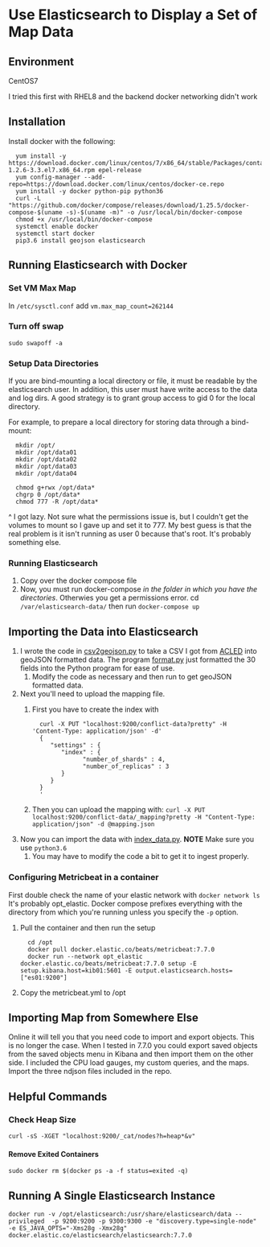 # Use Elasticsearch to Display a Set of Map Data

## Environment

CentOS7

I tried this first with RHEL8 and the backend docker networking didn't work

## Installation

Install docker with the following:

      yum install -y https://download.docker.com/linux/centos/7/x86_64/stable/Packages/containerd.io-1.2.6-3.3.el7.x86_64.rpm epel-release
      yum config-manager --add-repo=https://download.docker.com/linux/centos/docker-ce.repo
      yum install -y docker python-pip python36
      curl -L "https://github.com/docker/compose/releases/download/1.25.5/docker-compose-$(uname -s)-$(uname -m)" -o /usr/local/bin/docker-compose
      chmod +x /usr/local/bin/docker-compose
      systemctl enable docker
      systemctl start docker
      pip3.6 install geojson elasticsearch

## Running Elasticsearch with Docker

### Set VM Max Map

In `/etc/sysctl.conf` add `vm.max_map_count=262144`

### Turn off swap

`sudo swapoff -a`

### Setup Data Directories

If you are bind-mounting a local directory or file, it must be readable by the elasticsearch user. In addition, this user must have write access to the data and log dirs. A good strategy is to grant group access to gid 0 for the local directory.

For example, to prepare a local directory for storing data through a bind-mount:

      mkdir /opt/
      mkdir /opt/data01
      mkdir /opt/data02
      mkdir /opt/data03
      mkdir /opt/data04

      chmod g+rwx /opt/data*
      chgrp 0 /opt/data*
      chmod 777 -R /opt/data*

^ I got lazy. Not sure what the permissions issue is, but I couldn't get the
volumes to mount so I gave up and set it to 777. My best guess is that the
real problem is it isn't running as user 0 because that's root. It's probably
something else.

### Running Elasticsearch

1. Copy over the docker compose file
2. Now, you must run docker-compose *in the folder in which you have the directories*. Otherwies you get a permissions error. cd `/var/elasticsearch-data/` then run `docker-compose up`

## Importing the Data into Elasticsearch

1. I wrote the code in [csv2geojson.py](./code/csv2geojson.py) to take a CSV I got from [ACLED](https://acleddata.com/) into geoJSON formatted data. The program [format.py](./code/format.py) just formatted the 30 fields into the Python program for ease of use.
   1. Modify the code as necessary and then run to get geoJSON formatted data.
2. Next you'll need to upload the mapping file.
   1. First you have to create the index with

            curl -X PUT "localhost:9200/conflict-data?pretty" -H 'Content-Type: application/json' -d'
            {
               "settings" : {
                  "index" : {
                        "number_of_shards" : 4, 
                        "number_of_replicas" : 3
                  }
               }
            }
            '

   2. Then you can upload the mapping with: `curl -X PUT localhost:9200/conflict-data/_mapping?pretty -H "Content-Type: application/json" -d @mapping.json`
3. Now you can import the data with [index_data.py](code/index_data.py). **NOTE** Make sure you use `python3.6`
   1. You may have to modify the code a bit to get it to ingest properly.

### Configuring Metricbeat in a container

First double check the name of your elastic network with `docker network ls`
It's probably opt_elastic. Docker compose prefixes everything with the directory
from which you're running unless you specify the `-p` option.

1. Pull the container and then run the setup

         cd /opt
         docker pull docker.elastic.co/beats/metricbeat:7.7.0
         docker run --network opt_elastic docker.elastic.co/beats/metricbeat:7.7.0 setup -E setup.kibana.host=kib01:5601 -E output.elasticsearch.hosts=["es01:9200"]

2. Copy the metricbeat.yml to /opt


## Importing Map from Somewhere Else

Online it will tell you that you need code to import and export objects. This is
no longer the case. When I tested in 7.7.0 you could export saved objects from
the saved objects menu in Kibana and then import them on the other side. I included
the CPU load gauges, my custom queries, and the maps. Import the three ndjson
files included in the repo.

## Helpful Commands

### Check Heap Size

`curl -sS -XGET "localhost:9200/_cat/nodes?h=heap*&v"`

#### Remove Exited Containers

`sudo docker rm $(docker ps -a -f status=exited -q)`

## Running A Single Elasticsearch Instance

`docker run -v /opt/elasticsearch:/usr/share/elasticsearch/data --privileged  -p 9200:9200 -p 9300:9300 -e "discovery.type=single-node" -e ES_JAVA_OPTS="-Xms28g -Xmx28g" docker.elastic.co/elasticsearch/elasticsearch:7.7.0`


